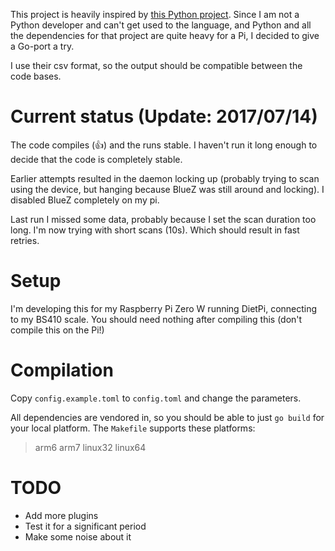This project is heavily inspired by [this Python project](https://github.com/keptenkurk/BS440).
Since I am not a Python developer and can't get used to the language, and Python and all the
dependencies for that project are quite heavy for a Pi, I decided to give a Go-port a try.

I use their csv format, so the output should be compatible between the code bases.

# Current status (Update: 2017/07/14)

The code compiles (:+1:) and the runs stable. I haven't run it long enough to decide that the
code is completely stable.

Earlier attempts resulted in the daemon locking up (probably trying
to scan using the device, but hanging because BlueZ was still around and locking). I disabled
BlueZ completely on my pi.

Last run I missed some data, probably because I set the scan duration too long. I'm now trying
with short scans (10s). Which should result in fast retries.

# Setup

I'm developing this for my Raspberry Pi Zero W running DietPi, connecting to my
BS410 scale. You should need nothing after compiling this (don't compile this
on the Pi!)

# Compilation

Copy `config.example.toml` to `config.toml` and change the parameters.

All dependencies are vendored in, so you should be able to just `go build` for
your local platform. The `Makefile` supports these platforms:

> arm6 arm7 linux32 linux64

# TODO

* Add more plugins
* Test it for a significant period
* Make some noise about it
